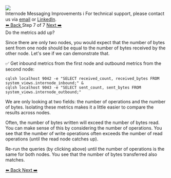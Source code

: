 <!-- TOP -->
<div class="top">
  <img src="https://datastax-academy.github.io/katapod-shared-assets/images/ds-academy-logo.svg" />
  <div class="scenario-title-section">
    <span class="scenario-title">Internode Messaging Improvements</span>
    <span class="scenario-subtitle">ℹ️ For technical support, please contact us via <a href="mailto:aleksandr.volochnev@datastax.com">email</a> or <a href="https://dtsx.io/aleks">LinkedIn</a>.</span> 
  </div>
</div>

<!-- NAVIGATION -->
<div id="navigation-top" class="navigation-top">
 <a href='command:katapod.loadPage?[{"step":"step6"}]'
   class="btn btn-dark navigation-top-left">⬅️ Back
 </a>
<span class="step-count"> Step 7 of 7</span>
 <a href='command:katapod.loadPage?[{"step":"finish"}]'
    class="btn btn-dark navigation-top-right">Next ➡️
  </a>
</div>

<!-- CONTENT -->

<div class="step-title">Do the metrics add up?</div>

Since there are only two nodes, you would expect that the number of bytes sent from one node should be equal to the number of bytes received by the other node. Let's see if we can demonstrate that.

✅ Get inbound metrics from the first node and outbound metrics from the second node:
```
cqlsh localhost 9042 -e "SELECT received_count, received_bytes FROM system_views.internode_inbound;" &
cqlsh localhost 9043 -e "SELECT sent_count, sent_bytes FROM system_views.internode_outbound;"
```

We are only looking at two fields: the number of operations and the number of bytes.
Isolating these metrics makes it a little easier to compare the results across nodes.

Often, the number of bytes written will exceed the number of bytes read.
You can make sense of this by considering the number of operations.
You see that the number of write operations often exceeds the number of read operations (until the read node catches up).

Re-run the queries (by clicking above) until the number of operations is the same for both nodes.
You see that the number of bytes transferred also matches.

<!-- NAVIGATION -->
<div id="navigation-bottom" class="navigation-bottom">
 <a href='command:katapod.loadPage?[{"step":"step6"}]'
   class="btn btn-dark navigation-bottom-left">⬅️ Back
 </a>
 <a href='command:katapod.loadPage?[{"step":"finish"}]'
    class="btn btn-dark navigation-bottom-right">Next ➡️
  </a>
</div>

